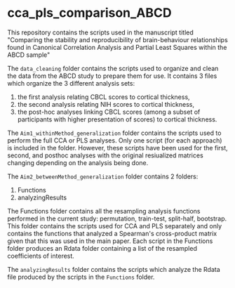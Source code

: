 # cca_pls_comparison_ABCD
This repository contains the scripts used in the manuscript titled "Comparing the stability and reproducibility of brain-behaviour relationships found in Canonical Correlation Analysis and Partial Least Squares within the ABCD sample"


The `data_cleaning` folder contains the scripts used to organize and clean the data from the ABCD study to prepare them for use. It contains 3 files which organize the 3 different analysis sets: 

1. the first analysis relating CBCL scores to cortical thickness, 
2. the second analysis relating NIH scores to cortical thickness, 
3. the post-hoc analyses linking CBCL scores (among a subset of participants with higher presentation of scores) to cortical thickness.

The `Aim1_withinMethod_generalization` folder contains the scripts used to perform the full CCA or PLS analyses. Only one script (for each approach) is included in the folder. However, these scripts have been used for the first, second, and posthoc analyses with the original resiualized matrices changing depending on the analysis being done. 

The `Aim2_betweenMethod_generalization` folder contains 2 folders: 

1. Functions 
2. analyzingResults 
 
The Functions folder contains all the resampling analysis functions performed in the current study: permutation, train-test, split-half, bootstrap. This folder contains the scripts used for CCA and PLS separately and only contains the functions that analyzed a Spearman's cross-product matrix given that this was used in the main paper. Each script in the Functions folder produces an Rdata folder containing a list of the resampled coefficients of interest. 

The `analyzingResults` folder contains the scripts which analyze the Rdata file produced by the scripts in the `Functions` folder. 


